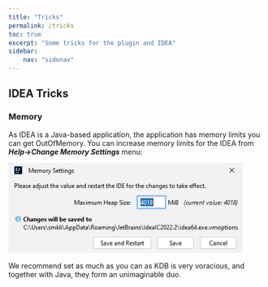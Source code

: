 ```yaml
---
title: "Tricks"
permalink: /tricks
toc: true
excerpt: "Some tricks for the plugin and IDEA"
sidebar:
    nav: "sidenav"
---
```


## IDEA Tricks

### Memory

As IDEA is a Java-based application, the application has memory limits you can get OutOfMemory. You can increase
memory limits for the IDEA from **_Help->Change Memory Settings_** menu:

![tricksMemory](/assets/images/tricks/tricksMemory.png)

We recommend set as much as you can as KDB is very voracious, and together with Java, they form an unimaginable duo.
